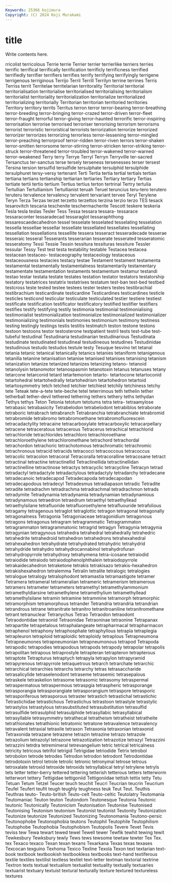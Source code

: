 ```yaml
---
Keywords: 25366 kojimura
Copyright: (C) 2024 Koji Murakami
---
```


# title

Write contents here.



rricolist terricolous Terrie terrie Terrier
terrier terrierlike terriers terries terrific terrifical terrifically terrification terrificly terrificness
terrified terrifiedly terrifier terrifiers terrifies terrify terrifying terrifyingly terrigene terrigenous
terriginous Terrijo Terril Terrill Terrilyn terrine terrines Terris Terriss territ
Territelae territelarian territorality Territorial territorial territorialisation territorialise territorialised territorialising territorialism
territorialist territoriality territorialization territorialize territorialized territorializing territorially Territorian territorian territoried
territories Territory territory territs Territus terron terror terror-bearing terror-breathing terror-breeding
terror-bringing terror-crazed terror-driven terror-fleet terror-fraught terrorful terror-giving terror-haunted terrorific terror-inspiring
terrorisation terrorise terrorised terroriser terrorising terrorism terrorisms terrorist terroristic terroristical
terrorists terrorization terrorize terrorized terrorizer terrorizes terrorizing terrorless terror-lessening terror-mingled
terror-preaching terrorproof terror-ridden terror-riven terrors terror-shaken terror-smitten terrorsome terror-stirring terror-stricken
terror-striking terror-struck terror-threatened terror-troubled terror-wakened terror-warned terror-weakened Terry terry Terrye
Terryl Terryn Terryville ter-sacred Tersanctus ter-sanctus terse tersely terseness tersenesses
terser tersest Tersina tersion tersulfid tersulfide tersulphate tersulphid tersulphide tersulphuret
tersy-versy tertenant Terti Tertia tertia tertial tertials tertian tertiana tertians
tertianship tertiarian tertiaries Tertiary tertiary Tertias tertiate tertii tertio tertium
Tertius tertius terton tertrinal Tertry tertulia Tertullian Tertullianism Tertullianist teruah
Teruel teruncius teru-tero terutero teruteru tervalence tervalency tervalent tervariant tervee
Teryl Terylene Teryn Terza Terzas terzet terzetto terzettos terzina terzio
terzo TES tesack tesarovitch tescaria teschenite teschermacherite Tescott teskere teskeria
Tesla tesla teslas Tesler Tess Tessa tessara tessara- tessarace tessaraconter
tessaradecad tessaraglot tessaraphthong tessarescaedecahedron tessel tesselate tesselated tesselating tesselation tessella
tessellae tessellar tessellate tessellated tessellates tessellating tessellation tessellations tessellite tessera
tesseract tesseradecade tesserae tesseraic tesseral Tesserants tesserarian tesserate tesserated tesseratomic
tesseratomy Tessi Tessie Tessin tessitura tessituras tessiture Tessler tessular Tessy
Test test testa testability testable Testacea testacea testacean testaceo- testaceography
testaceology testaceous testaceousness testacies testacy testae Testament testament testamenta testamental
testamentally testamentalness testamentarily testamentary testamentate testamentation testaments testamentum testamur testandi
testao testar testata testate testates testation testator testators testatorship testatory
testatrices testatrix testatrixes testatum test-ban test-bed testbed testcross teste tested
testee testees tester testers testes testibrachial testibrachium testicardinate testicardine Testicardines
testicardines testicle testicles testicond testicular testiculate testiculated testier testiere testiest
testificate testification testificator testificatory testified testifier testifiers testifies testify testifying
testily testimonia testimonial testimonialising testimonialist testimonialization testimonialize testimonialized testimonializer testimonializing
testimonials testimonies testimonium testimony testiness testing testingly testings testis testitis
testmatch teston testone testons testoon testoons testor testosterone testpatient testril
tests test-tube test-tubeful testudinal Testudinaria testudinarian testudinarious Testudinata testudinate testudinated
testudineal testudineous testudines Testudinidae testudinous testudo testudos testule testy Tesuque
tesvino tet tetanal tetania tetanic tetanical tetanically tetanics tetanies tetaniform
tetanigenous tetanilla tetanine tetanisation tetanise tetanised tetanises tetanising tetanism tetanization
tetanize tetanized tetanizes tetanizing tetano- tetanoid tetanolysin tetanomotor tetanospasmin tetanotoxin
tetanus tetanuses tetany tetarcone tetarconid tetard tetartemorion tetarto- tetartocone tetartoconid
tetartohedral tetartohedrally tetartohedrism tetartohedron tetartoid tetartosymmetry tetch tetched tetchier tetchiest
tetchily tetchiness tetchy tete Teteak tete-a-tete tete-beche tetel teterrimous teth
tethelin tether tetherball tether-devil tethered tethering tethers tethery teths tethydan
Tethys tethys Teton Tetonia tetotum tetotums tetra tetra- tetraamylose tetrabasic
tetrabasicity Tetrabelodon tetrabelodont tetrabiblos tetraborate tetraboric tetrabrach tetrabranch Tetrabranchia tetrabranchiate
tetrabromid tetrabromide tetrabromo tetrabromoethane tetrabromofluorescein tetracadactylity tetracaine tetracarboxylate tetracarboxylic tetracarpellary
tetracene tetraceratous tetracerous Tetracerus tetrachical tetrachlorid tetrachloride tetrachlorides tetrachloro tetrachloroethane
tetrachloroethylene tetrachloromethane tetrachord tetrachordal tetrachordon tetrachoric tetrachotomous tetrachromatic tetrachromic tetrachronous
tetracid tetracids tetracocci tetracoccous tetracoccus tetracolic tetracolon tetracoral Tetracoralla tetracoralline
tetracosane tetract tetractinal tetractine tetractinellid Tetractinellida tetractinellidan tetractinelline tetractinose tetractys
tetracyclic tetracycline Tetracyn tetrad tetradactyl tetradactyle tetradactylous tetradactyly tetradarchy tetradecane
tetradecanoic tetradecapod Tetradecapoda tetradecapodan tetradecapodous tetradecyl Tetradesmus tetradiapason tetradic Tetradite
tetradite tetradrachm tetradrachma tetradrachmal tetradrachmon tetrads tetradymite Tetradynamia tetradynamia tetradynamian
tetradynamious tetradynamous tetraedron tetraedrum tetraethyl tetraethyllead tetraethylsilane tetrafluoride tetrafluoroethylene tetrafluouride
tetrafolious tetragamy tetragenous tetraglot tetraglottic tetragon tetragonal tetragonally tetragonalness Tetragonia
Tetragoniaceae tetragonidium tetragonous tetragons tetragonus tetragram tetragrammatic Tetragrammaton tetragrammaton tetragrammatonic
tetragrid tetragyn Tetragynia tetragynia tetragynian tetragynous tetrahedra tetrahedral tetrahedrally tetrahedric
tetrahedrite tetrahedroid tetrahedron tetrahedrons tetrahexahedral tetrahexahedron tetrahydrate tetrahydrated tetrahydric tetrahydrid
tetrahydride tetrahydro tetrahydrocannabinol tetrahydrofuran tetrahydropyrrole tetrahydroxy tetrahymena tetra-icosane tetraiodid tetraiodide
tetraiodo tetraiodophenolphthalein tetraiodopyrrole tetrakaidecahedron tetraketone tetrakis tetrakisazo tetrakis-hexahedron tetrakishexahedron tetralemma
Tetralin tetralite tetralogic tetralogies tetralogue tetralogy tetralophodont tetramastia tetramastigote tetramer
Tetramera tetrameral tetrameralian tetrameric tetramerism tetramerous tetramers tetrameter tetrameters tetramethyl
tetramethylammonium tetramethyldiarsine tetramethylene tetramethylium tetramethyllead tetramethylsilane tetramin tetramine tetrammine tetramorph
tetramorphic tetramorphism tetramorphous tetrander Tetrandria tetrandria tetrandrian tetrandrous tetrane tetranitrate
tetranitro tetranitroaniline tetranitromethane tetrant tetranuclear Tetranychus Tetrao Tetraodon tetraodont Tetraodontidae
tetraonid Tetraonidae Tetraoninae tetraonine Tetrapanax tetrapartite tetrapetalous tetraphalangeate tetrapharmacal tetrapharmacon
tetraphenol tetraphony tetraphosphate tetraphyllous tetrapla tetraplegia tetrapleuron tetraploid tetraploidic tetraploidy
tetraplous Tetrapneumona Tetrapneumones tetrapneumonian tetrapneumonous tetrapod Tetrapoda tetrapodic tetrapodies tetrapodous
tetrapods tetrapody tetrapolar tetrapolis tetrapolitan tetrapous tetraprostyle tetrapteran tetrapteron tetrapterous
tetraptote Tetrapturus tetraptych tetrapyla tetrapylon tetrapyramid tetrapyrenous tetrapyrrole tetraquetrous tetrarch
tetrarchate tetrarchic tetrarchical tetrarchies tetrarchs tetrarchy tetras tetrasaccharide tetrasalicylide tetraselenodont
tetraseme tetrasemic tetrasepalous tetraskele tetraskelion tetrasome tetrasomic tetrasomy tetraspermal tetraspermatous
tetraspermous tetraspgia tetraspheric tetrasporange tetrasporangia tetrasporangiate tetrasporangium tetraspore tetrasporic tetrasporiferous
tetrasporous tetraster tetrastich tetrastichal tetrastichic Tetrastichidae tetrastichous Tetrastichus tetrastoon tetrastyle
tetrastylic tetrastylos tetrastylous tetrasubstituted tetrasubstitution tetrasulfid tetrasulfide tetrasulphid tetrasulphide tetrasyllabic
tetrasyllabical tetrasyllable tetrasymmetry tetrathecal tetratheism tetratheist tetratheite tetrathionates tetrathionic tetratomic
tetratone tetravalence tetravalency tetravalent tetraxial tetraxile tetraxon Tetraxonia tetraxonian tetraxonid
Tetraxonida tetrazane tetrazene tetrazin tetrazine tetrazo tetrazole tetrazolium tetrazolyl tetrazone
tetrazotization tetrazotize tetrazyl Tetrazzini tetrazzini tetrdra tetremimeral tetrevangelium tetric tetrical
tetricalness tetricity tetricous tetrifol tetrigid Tetrigidae tetriodide Tetrix tetrobol tetrobolon
tetrode tetrodes Tetrodon tetrodon tetrodont Tetrodontidae tetrodotoxin tetrol tetrole tetrolic
tetronic tetronymal tetrose tetrous tetroxalate tetroxid tetroxide tetroxids tetrsyllabical tetryl
tetrylene tetryls tets tetter tetter-berry tettered tettering tetterish tetterous tetters
tetterworm tetterwort tettery Tettigidae tettigoniid Tettigoniidae tettish tettix tetty Tetu
Tetuan Tetum Tetzel Teucer teuch teuchit Teucri Teucrian teucrin Teucrium
Teufel Teufert teufit teugh teughly teughness teuk Teut Teut. Teuthis
Teuthras teuto- Teuto-british Teuto-celt Teuto-celtic Teutolatry Teutomania Teutomaniac Teuton teuton
Teutondom Teutonesque Teutonia Teutonic teutonic Teutonically Teutonicism Teutonisation Teutonise Teutonised
Teutonising Teutonism teutonism Teutonist teutonist Teutonity Teutonization Teutonize teutonize Teutonized
Teutonizing Teutonomania Teutono-persic Teutonophobe Teutonophobia teutons Teutophil Teutophile Teutophilism Teutophobe
Teutophobia Teutophobism Teutopolis Tevere Tevet Tevis teviss tew Tewa tewart
tewed tewel Tewell tewer Tewfik tewhit tewing tewit Tewkesbury Tewksbury
tewly Tews tews tewsome tewtaw tewter Tex Tex. tex Texaco
texaco Texan texan texans Texarkana Texas texas texases Texcocan texguino
Texhoma Texico Texline Texola Texon text textarian text-book textbook textbookish
textbookless textbooks text-hand textiferous textile textiles textilist textless textlet text-letter
textman textorial textrine Textron texts textual textualism textualist textuality textually
textuaries textuarist textuary textuist textural texturally texture textured textureless textures
